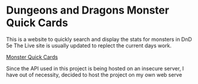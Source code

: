 # Dungeons and Dragons Monster Quick Cards

This is a website to quickly search and display the stats for monsters in DnD 5e
The Live site is usually updated to replect the current days work.

[Monster Quick Cards](http://monstercomparitor.ddns.net)

Since the API used in this project is being hosted on an insecure server, I have out of necessity, decided to host the project on my own web serve